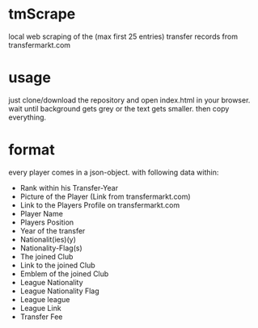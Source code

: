 # tmScrape
local web scraping of the (max first 25 entries) transfer records from transfermarkt.com
# usage
just clone/download the repository and open index.html in your browser. wait until background gets grey or the text gets smaller. then copy everything.
# format
every player comes in a json-object. with following data within:
* Rank within his Transfer-Year
* Picture of the Player (Link from transfermarkt.com)
* Link to the Players Profile on transfermarkt.com
* Player Name
* Players Position
* Year of the transfer
* Nationalit(ies)(y)
* Nationality-Flag(s)
* The joined Club
* Link to the joined Club
* Emblem of the joined Club
* League Nationality
* League Nationality Flag
* League league
* League Link
* Transfer Fee
